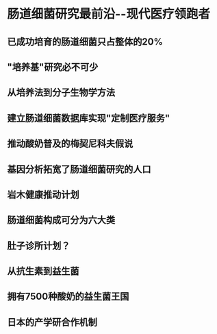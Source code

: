 # 肠道细菌研究最前沿--现代医疗领跑者
## 已成功培育的肠道细菌只占整体的20%
## "培养基"研究必不可少
## 从培养法到分子生物学方法
## 建立肠道细菌数据库实现"定制医疗服务"
## 推动酸奶普及的梅契尼科夫假说
## 基因分析拓宽了肠道细菌研究的人口
## 岩木健康推动计划
## 肠道细菌构成可分为六大类
## 肚子诊所计划？
## 从抗生素到益生菌
## 拥有7500种酸奶的益生菌王国
## 日本的产学研合作机制